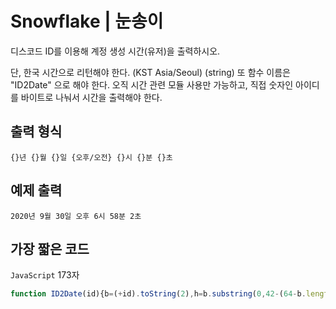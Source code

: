 # Snowflake | 눈송이

디스코드 ID를 이용해 계정 생성 시간(유저)을 출력하시오.

단, 한국 시간으로 리턴해야 한다. (KST Asia/Seoul) (string)
또 함수 이름은 "ID2Date" 으로 해야 한다.
오직 시간 관련 모듈 사용만 가능하고, 직접 숫자인 아이디를 바이트로 나눠서 시간을 출력해야 한다.

## 출력 형식
```
{}년 {}월 {}일 {오후/오전} {}시 {}분 {}초
```

## 예제 출력
```
2020년 9월 30일 오후 6시 58분 2초
```

## 가장 짧은 코드

`JavaScript` 173자

```js
function ID2Date(id){b=(+id).toString(2),h=b.substring(0,42-(64-b.length));return require('moment')(parseInt(h,2)+14200704e5).locale('ko').format('YYYY년 MMM Do a h시 m분 s초')}
```